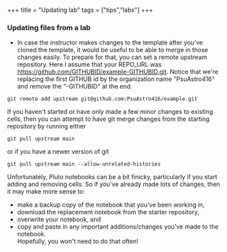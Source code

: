 +++
title = "Updating lab"
tags = ["tips","labs"]
+++

### Updating files from a lab
- In case the instructor makes changes to the template after you've cloned the template, it would be useful to be able to merge in those changes easily.  To prepare for that, you can set a remote upstream repository.  Here I assume that your REPO_URL was https://github.com/GITHUBID/example-GITHUBID.git.  Notice that we're replacing the first GITHUB id by the organization name "PsuAstro416" and remove the "-GITHUBID" at the end.
```shell
git remote add upstream git@github.com:PsuAstro416/example.git
```

If you haven't started or have only made a few minor changes to existing cells, then you can attempt to have git merge changes from the starting repository by running either
```shell
git pull upstream main
```
or if you have a newer version of git
```shell
git pull upstream main --allow-unrelated-histories
```

Unfortunately, Pluto notebooks can be a bit finicky, particularly if you start adding and removing cells.  So if you've already made lots of changes, then it may make more sense to:
- make a backup copy of the notebook that you've been working in,  
- download the replacement notebook from the starter repository,
- overwrite your notebook, and
- copy and paste in any important additions/changes you've made to the notebook.  
Hopefully, you won't need to do that often!
